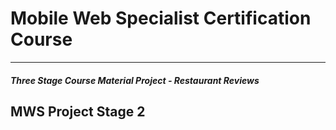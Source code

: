 # Mobile Web Specialist Certification Course
---
#### _Three Stage Course Material Project - Restaurant Reviews_

## MWS Project Stage 2


